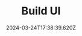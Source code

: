 ---
title: Build UI
url: https://buildui.com
date: "2024-03-24T17:38:39.620Z"
collection:
  - Code
type: Collections
kind: website
---